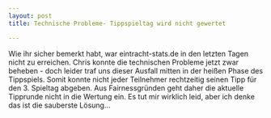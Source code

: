 ```yaml
---
layout: post
title: Technische Probleme- Tippspieltag wird nicht gewertet

---
```


Wie ihr sicher bemerkt habt, war eintracht-stats.de in den letzten Tagen nicht zu erreichen. Chris konnte die technischen Probleme jetzt zwar beheben - doch leider traf uns dieser Ausfall mitten in der heißen Phase des Tippspiels. Somit konnte nicht jeder Teilnehmer rechtzeitig seinen Tipp für den 3. Spieltag abgeben. Aus Fairnessgründen geht daher die aktuelle Tipprunde nicht in die Wertung ein. Es tut mir wirklich leid, aber ich denke das ist die sauberste Lösung... 



